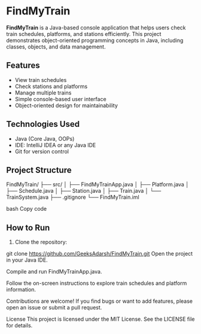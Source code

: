 # FindMyTrain

**FindMyTrain** is a Java-based console application that helps users check train schedules, platforms, and stations efficiently. This project demonstrates object-oriented programming concepts in Java, including classes, objects, and data management.

## Features
- View train schedules
- Check stations and platforms
- Manage multiple trains
- Simple console-based user interface
- Object-oriented design for maintainability

## Technologies Used
- Java (Core Java, OOPs)
- IDE: IntelliJ IDEA or any Java IDE
- Git for version control

## Project Structure
FindMyTrain/
├── src/
│ ├── FindMyTrainApp.java
│ ├── Platform.java
│ ├── Schedule.java
│ ├── Station.java
│ ├── Train.java
│ └── TrainSystem.java
├── .gitignore
└── FindMyTrain.iml

bash
Copy code

## How to Run
1. Clone the repository:

git clone https://github.com/GeeksAdarsh/FindMyTrain.git
Open the project in your Java IDE.

Compile and run FindMyTrainApp.java.

Follow the on-screen instructions to explore train schedules and platform information.

Contributions are welcome! If you find bugs or want to add features, please open an issue or submit a pull request.

License
This project is licensed under the MIT License. See the LICENSE file for details.

